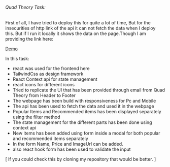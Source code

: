 ###### Quad Theory Task:

First of all, I have tried to deploy this for quite a lot of time, But for the insecurities of http link of the api it can not fetch the data when I deploy this. But if I run it locally it shows the data on the page.Though I am providing the link here:

[Demo](https://659af2207241e3bd30627094--spontaneous-muffin-6a993c.netlify.app/)

In this task:

- react was used for the frontend here
- TailwindCss as design framework
- React Context api for state management
- react icons for different icons
- Tried to replicate the UI that has been provided through email from Quad Theory from Header to Footer
- The webpage has been build with responsiveness for Pc and Mobile
- The api has been used to fetch the data and used it in the webpage
- Popular Items and Recommended items has been displayed separately using the filter method
- The state management for the different parts has been done using context api
- New items has been added using form inside a modal for both popular and recommended items separately
- In the form Name, Price and ImageUrl can be added.
- also react hook form has been used to validate the input

[
If you could check this by cloning my repository that would be better.
]
